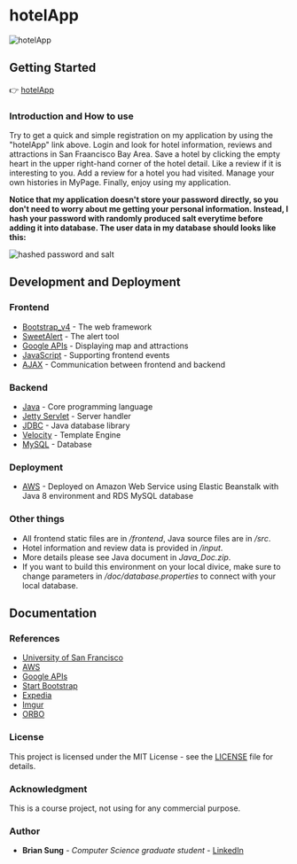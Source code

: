 # hotelApp

![hotelApp](https://i.imgur.com/BhSRHEz.jpg)

## Getting Started

:point_right: [hotelApp](http://206.189.215.73:5000/index)

### Introduction and How to use

Try to get a quick and simple registration on my application by using the "hotelApp" link above. Login and look for hotel information, reviews and attractions in San Fraancisco Bay Area. Save a hotel by clicking the empty heart in the upper right-hand corner of the hotel detail. Like a review if it is interesting to you. Add a review for a hotel you had visited. Manage your own histories in MyPage. Finally, enjoy using my application.

**Notice that my application doesn't store your password directly, so you don't need to worry about me getting your personal information. Instead, I hash your password with randomly produced salt everytime before adding it into database. The user data in my database should looks like this:**

![hashed password and salt](https://i.imgur.com/DcqZwXG.png)

## Development and Deployment

### Frontend

* [Bootstrap_v4](https://getbootstrap.com/) - The web framework
* [SweetAlert](https://lipis.github.io/bootstrap-sweetalert/) - The alert tool
* [Google APIs](https://developers.google.com/maps/) - Displaying map and attractions
* [JavaScript](https://www.javascript.com/) - Supporting frontend events
* [AJAX](https://www.w3schools.com/xml/ajax_intro.asp) - Communication between frontend and backend

### Backend

* [Java](https://www.oracle.com/java/index.html) - Core programming language
* [Jetty Servlet](http://www.eclipse.org/jetty/) - Server handler
* [JDBC](http://www.oracle.com/technetwork/java/javase/jdbc/index.html) - Java database library
* [Velocity](http://velocity.apache.org/) - Template Engine
* [MySQL](https://www.mysql.com/) - Database

### Deployment

* [AWS](https://aws.amazon.com/) - Deployed on Amazon Web Service using Elastic Beanstalk with Java 8 environment and RDS MySQL database

### Other things

* All frontend static files are in */frontend*, Java source files are in */src*.
* Hotel information and review data is provided in */input*.
* More details please see Java document in *Java_Doc.zip*.
* If you want to build this environment on your local divice, make sure to change parameters in */doc/database.properties* to connect with your local database.

## Documentation

### References
* [University of San Francisco](https://www.usfca.edu/)
* [AWS](https://aws.amazon.com/)
* [Google APIs](https://developers.google.com/maps/)
* [Start Bootstrap](https://startbootstrap.com/)
* [Expedia](https://www.expedia.com/Activities)
* [Imgur](https://imgur.com/)
* [ORBO](https://imgur.com/gallery/zthrchM)

### License

This project is licensed under the MIT License - see the [LICENSE](LICENSE) file for details.

### Acknowledgment

This is a course project, not using for any commercial purpose.

### Author

* **Brian Sung** - *Computer Science graduate student* - [LinkedIn](https://www.linkedin.com/in/brianisadog/)